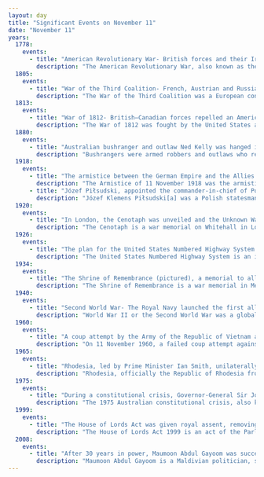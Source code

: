 ```yaml
---
layout: day
title: "Significant Events on November 11"
date: "November 11"
years:
  1778:
    events:
      - title: "American Revolutionary War- British forces and their Iroquois allies attacked a fort and the village of Cherry Valley, New York, killing 14 soldiers and 30 civilians."
        description: "The American Revolutionary War, also known as the Revolutionary War or American War of Independence, was an armed conflict that comprised the final eight years of the broader American Revolution, in which American Patriot forces organized as the Continental Army and commanded by George Washington defeated the British Army. The conflict was fought in North America, the Caribbean, and the Atlantic Ocean. The war ended with the Treaty of Paris (1783), which resulted in the establishment of the United States of America as an independent nation, which was recognized by Great Britain and other nations of the world."
  1805:
    events:
      - title: "War of the Third Coalition- French, Austrian and Russian units suffered heavy losses at the Battle of Dürenstein."
        description: "The War of the Third Coalition was a European conflict lasting from 1805 to 1806 and was the first conflict of the Napoleonic Wars. During the war, France and its client states under Napoleon I and its ally Spain opposed an alliance, the Third Coalition, which was made up of the United Kingdom, the Austrian Empire, the Russian Empire, Naples, Sicily, and Sweden. Prussia remained neutral during the war."
  1813:
    events:
      - title: "War of 1812- British–Canadian forces repelled an American attack at the Battle of Crysler's Farm, forcing the United States to give up their attempt to capture Montreal."
        description: "The War of 1812 was fought by the United States and its allies against the United Kingdom and its allies in North America. It began when the United States declared war on Britain on 18 June 1812. Although peace terms were agreed upon in the December 1814 Treaty of Ghent, the war did not officially end until the peace treaty was ratified by the United States Congress on 17 February 1815."
  1880:
    events:
      - title: "Australian bushranger and outlaw Ned Kelly was hanged in Melbourne, in spite of sympathizers holding rallies for his reprieve."
        description: "Bushrangers were armed robbers and outlaws who resided in the Australian bush between the 1780s and the early 20th century. The original use of the term dates back to the early years of the British colonisation of Australia, and applied to transported convicts who had escaped into the bush to hide from the authorities. By the 1820s, the term had evolved to refer to those who took up 'robbery under arms' as a way of life, using the bush as their base."
  1918:
    events:
      - title: "The armistice between the German Empire and the Allies was signed in a railway carriage in the Forest of Compiègne of France (signatories pictured)."
        description: "The Armistice of 11 November 1918 was the armistice signed in a railroad car, in the Compiègne Forest near the town of Compiègne, that ended fighting on land, at sea, and in the air in World War I between the Entente and their last remaining opponent, Germany. Previous armistices had been agreed with Bulgaria, the Ottoman Empire and Austria-Hungary. It was concluded after the German government sent a message to American president Woodrow Wilson to negotiate terms on the basis of a recent speech of his and the earlier declared 'Fourteen Points', which later became the basis of the German surrender at the Paris Peace Conference, which took place the following year."
      - title: "Józef Piłsudski, appointed the commander-in-chief of Polish forces by the Regency Council, was entrusted with the creation of a national government for the newly independent Poland."
        description: "Józef Klemens Piłsudski[a] was a Polish statesman who served as the Chief of State (1918–1922) and first Marshal of Poland. In the aftermath of World War I, he became an increasingly dominant figure in Polish politics and exerted significant influence on shaping the country's foreign policy. Piłsudski is viewed as a father of the Second Polish Republic, which was re-established in 1918, 123 years after the final partition of Poland in 1795, and was considered de facto leader (1926–1935) of the Second Republic as the Minister of Military Affairs."
  1920:
    events:
      - title: "In London, the Cenotaph was unveiled and the Unknown Warrior was buried in Westminster Abbey in remembrance of the First World War."
        description: "The Cenotaph is a war memorial on Whitehall in London, England. Designed by Sir Edwin Lutyens, it was unveiled in 1920 as the United Kingdom's national memorial to the dead of Britain and the British Empire of the First World War, was rededicated in 1946 to include those of the Second World War, and has since come to represent the Commonwealth casualties from those and subsequent conflicts. The word cenotaph is derived from Greek, meaning 'empty tomb'. Most of the dead were buried close to where they fell; thus, the Cenotaph symbolises their absence and is a focal point for public mourning. The original temporary Cenotaph was erected in 1919 for a parade celebrating the end of the First World War, at which more than 15,000 servicemen, including French and American soldiers, saluted the monument. More than a million people visited the site within a week of the parade."
  1926:
    events:
      - title: "The plan for the United States Numbered Highway System was approved by the American Association of State Highway Officials."
        description: "The United States Numbered Highway System is an integrated network of roads and highways numbered within a nationwide grid in the contiguous United States. As the designation and numbering of these highways were coordinated among the states, they are sometimes called Federal Highways, but the roadways were built and have always been maintained by state or local governments since their initial designation in 1926."
  1934:
    events:
      - title: "The Shrine of Remembrance (pictured), a memorial to all Australians who have served in war, opened in Melbourne."
        description: "The Shrine of Remembrance is a war memorial in Melbourne, Victoria, Australia, located in Kings Domain on St Kilda Road. It was built to honour the men and women of Victoria who served in World War I, but now functions as a memorial to all Australians who have served in any war. It is a site of annual observances for Anzac Day and Remembrance Day, and is one of the largest war memorials in Australia."
  1940:
    events:
      - title: "Second World War- The Royal Navy launched the first all-aircraft ship-to-ship naval attack in history against the Italians in the Battle of Taranto."
        description: "World War II or the Second World War was a global conflict between two coalitions- the Allies and the Axis powers. Nearly all of the world's countries participated, with many nations mobilising all resources in pursuit of total war. Tanks and aircraft played major roles, enabling the strategic bombing of cities and delivery of the first and only nuclear weapons ever used in war. World War II was the deadliest conflict in history, resulting in 70 to 85 million deaths, more than half of which were civilians. Millions died in genocides, including the Holocaust, and by massacres, starvation, and disease. After the Allied victory, Germany, Austria, Japan, and Korea were occupied, and German and Japanese leaders were tried for war crimes."
  1960:
    events:
      - title: "A coup attempt by the Army of the Republic of Vietnam against President Ngô Đình Diệm was crushed after he falsely promised reform, allowing loyalists to rescue him."
        description: "On 11 November 1960, a failed coup attempt against President Ngô Đình Diệm of South Vietnam was led by Lieutenant Colonel Vương Văn Đông and Colonel Nguyễn Chánh Thi of the Airborne Division of the Army of the Republic of Vietnam (ARVN)."
  1965:
    events:
      - title: "Rhodesia, led by Prime Minister Ian Smith, unilaterally declared independence from the United Kingdom."
        description: "Rhodesia, officially the Republic of Rhodesia from 1970, was an unrecognised state in Southern Africa that existed from 1965 to 1979. Rhodesia served as the de facto successor state to the British colony of Southern Rhodesia following a unilateral declaration of independence issued by the ruling white-minority government. Throughout this fourteen-year period, Rhodesia faced internal conflict and political unrest. Following the Lancaster House Agreement in 1979, the territory returned to British political control and then subsequently gained internationally recognised independence as Zimbabwe in 1980."
  1975:
    events:
      - title: "During a constitutional crisis, Governor-General Sir John Kerr (pictured) dismissed Prime Minister Gough Whitlam's government and dissolved the Parliament of Australia for a double-dissolution election."
        description: "The 1975 Australian constitutional crisis, also known simply as the Dismissal, culminated on 11 November 1975 with the dismissal from office of the prime minister, Gough Whitlam of the Australian Labor Party (ALP), by Sir John Kerr, the Governor-General who then commissioned the leader of the Opposition, Malcolm Fraser of the Liberal Party, as prime minister to hold a new election. It has been described as the greatest political and constitutional crisis in Australian history."
  1999:
    events:
      - title: "The House of Lords Act was given royal assent, removing most hereditary peers from the British House of Lords."
        description: "The House of Lords Act 1999 is an act of the Parliament of the United Kingdom that reformed the House of Lords, one of the chambers of Parliament. The Act was given royal assent on 11 November 1999. For centuries, the House of Lords had included several hundred members who inherited their seats ; the Act removed such a right. However, as part of a compromise, the Act allowed ninety-two hereditary peers to remain in the House. Another ten were created life peers to enable them to remain in the House."
  2008:
    events:
      - title: "After 30 years in power, Maumoon Abdul Gayoom was succeeded by Mohamed Nasheed as president of the Maldives."
        description: "Maumoon Abdul Gayoom is a Maldivian politician, statesman, diplomat and scholar who served as the 3rd president of the Maldives from 1978 to 2008. He previously served as the Minister of Transport from 1977 to 1978, and as the Permanent Representative of the Maldives to the United Nations from 1976 to 1977. The longest-serving Maldivian president, Gayoom was the longest-serving leader in Asia."
---
```

